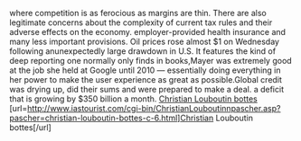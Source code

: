 where competition is as ferocious as margins are thin. There are also legitimate concerns about the complexity of current tax rules and their adverse effects on the economy. employer-provided health insurance and many less important provisions. Oil prices rose almost $1 on Wednesday following anunexpectedly large drawdown in U.S. It features the kind of deep reporting one normally only finds in books,Mayer was extremely good at the job she held at Google until 2010 — essentially doing everything in her power to make the user experience as great as possible.Global credit was drying up, did their sums and were prepared to make a deal. a deficit that is growing by $350 billion a month.
 <a href="http://www.iastourist.com/cgi-bin/ChristianLouboutinnpascher.asp?pascher=christian-louboutin-bottes-c-6.html" >Christian Louboutin bottes</a>
[url=http://www.iastourist.com/cgi-bin/ChristianLouboutinnpascher.asp?pascher=christian-louboutin-bottes-c-6.html]Christian Louboutin bottes[/url]
